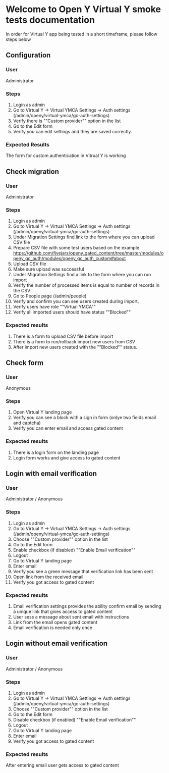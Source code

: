 # Welcome to Open Y Virtual Y smoke tests documentation

In order for Virtual Y app being tested in a short timeframe, please follow steps below

## Configuration

### User

Administrator

### Steps

1. Login as admin
2. Go to Virtual Y -> Virtual YMCA Settings -> Auth settings (/admin/openy/virtual-ymca/gc-auth-settings)
3. Verify there is ""Custom provider"" option in the list
4. Go to the Edit form 
5. Verify you can edit settings and they are saved correctly. 

### Expected Results

The form for custom authentication in Vitrual Y is working

## Check migration

### User

Administrator

### Steps

1. Login as admin
2. Go to Virtual Y -> Virtual YMCA Settings -> Auth settings (/admin/openy/virtual-ymca/gc-auth-settings)
3. Under Migration Settings find link to the form where you can upload CSV file 
4. Prepare CSV file with some test users based on the example https://github.com/fivejars/openy_gated_content/tree/master/modules/openy_gc_auth/modules/openy_gc_auth_custom#about
5. Upload CSV file 
6. Make sure upload was successful 
7. Under Migration Settings find a link to the form where you can run import
8. Verify the number of processed items is equal to number of records in the CSV
9. Go to People page (/admin/people)
10. Verify and confirm you can see users created during import. 
11. Verify users have role ""Virtual YMCA""
12. Verify all imported users should have status ""Blocked""

### Expected results

1. There is a form to upload CSV file before import 
2. There is a form to run/rollback import new users from CSV
3. After import new users created with the ""Blocked"" status. 

## Check form

### User

Anonymous

### Steps

1. Open Virtual Y landing page 
2. Verify you can see a block with a sign in form (onlye two fields email and captcha)
3. Verify you can enter email and access gated content

### Expected results

1. There is a login form on the landing page 
2. Login form works and give access to gated content

## Login with email verification

### User

Administrator / Anonymous

### Steps

1. Login as admin
2. Go to Virtual Y -> Virtual YMCA Settings -> Auth settings (/admin/openy/virtual-ymca/gc-auth-settings)
3. Choose ""Custom provider"" option in the list
4. Go to the Edit form 
5. Enable checkbox (if disabled) ""Enable Email verification""
6. Logout 
7. Go to Virtual Y landing page 
8. Enter email 
9. Verify you see a green message that verification link has been sent 
10. Open link from the received email 
11. Verify you got access to gated content 

### Expected results

1. Email verification settings provides the ability confirm email by sending a unique link that gives access to gated content 
2. User sess a message about sent email with instructions 
3. Link from the email opens gated content 
4. Email verification is needed only once

## Login without email verification 

### User

Administrator / Anonymous

### Steps

1. Login as admin
2. Go to Virtual Y -> Virtual YMCA Settings -> Auth settings (/admin/openy/virtual-ymca/gc-auth-settings)
3. Choose ""Custom provider"" option in the list
4. Go to the Edit form 
5. Disable checkbox (if enabled) ""Enable Email verification""
6. Logout 
7. Go to Virtual Y landing page 
8. Enter email 
9. Verify you got access to gated content 

### Expected results

After entering email user gets access to gated content

